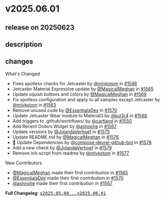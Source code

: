 # v2025.06.01

## release on 20250623
## description
## changes
What's Changed

* Fixes spotless checks for Jetcaster by <a class="user-mention notranslate" data-hovercard-type="user" data-hovercard-url="/users/mlykotom/hovercard" data-octo-click="hovercard-link-click" data-octo-dimensions="link_type:self" href="https://github.com/mlykotom">@mlykotom</a> in <a class="issue-link js-issue-link" data-error-text="Failed to load title" data-id="3069058152" data-permission-text="Title is private" data-url="https://github.com/android/compose-samples/issues/1566" data-hovercard-type="pull_request" data-hovercard-url="/android/compose-samples/pull/1566/hovercard" href="https://github.com/android/compose-samples/pull/1566">#1566</a>
* Jetcaster Material Expressive update by <a class="user-mention notranslate" data-hovercard-type="user" data-hovercard-url="/users/MagicalMeghan/hovercard" data-octo-click="hovercard-link-click" data-octo-dimensions="link_type:self" href="https://github.com/MagicalMeghan">@MagicalMeghan</a> in <a class="issue-link js-issue-link" data-error-text="Failed to load title" data-id="3069053752" data-permission-text="Title is private" data-url="https://github.com/android/compose-samples/issues/1565" data-hovercard-type="pull_request" data-hovercard-url="/android/compose-samples/pull/1565/hovercard" href="https://github.com/android/compose-samples/pull/1565">#1565</a>
* Update squish buttons and colors by <a class="user-mention notranslate" data-hovercard-type="user" data-hovercard-url="/users/MagicalMeghan/hovercard" data-octo-click="hovercard-link-click" data-octo-dimensions="link_type:self" href="https://github.com/MagicalMeghan">@MagicalMeghan</a> in <a class="issue-link js-issue-link" data-error-text="Failed to load title" data-id="3075109750" data-permission-text="Title is private" data-url="https://github.com/android/compose-samples/issues/1569" data-hovercard-type="pull_request" data-hovercard-url="/android/compose-samples/pull/1569/hovercard" href="https://github.com/android/compose-samples/pull/1569">#1569</a>
* Fix spotless configuration and apply to all samples except Jetcaster by <a class="user-mention notranslate" data-hovercard-type="user" data-hovercard-url="/users/mlykotom/hovercard" data-octo-click="hovercard-link-click" data-octo-dimensions="link_type:self" href="https://github.com/mlykotom">@mlykotom</a> in <a class="issue-link js-issue-link" data-error-text="Failed to load title" data-id="3068667981" data-permission-text="Title is private" data-url="https://github.com/android/compose-samples/issues/1563" data-hovercard-type="pull_request" data-hovercard-url="/android/compose-samples/pull/1563/hovercard" href="https://github.com/android/compose-samples/pull/1563">#1563</a>
* Remove unused code by <a class="user-mention notranslate" data-hovercard-type="user" data-hovercard-url="/users/EssentialsDev/hovercard" data-octo-click="hovercard-link-click" data-octo-dimensions="link_type:self" href="https://github.com/EssentialsDev">@EssentialsDev</a> in <a class="issue-link js-issue-link" data-error-text="Failed to load title" data-id="3084734846" data-permission-text="Title is private" data-url="https://github.com/android/compose-samples/issues/1570" data-hovercard-type="pull_request" data-hovercard-url="/android/compose-samples/pull/1570/hovercard" href="https://github.com/android/compose-samples/pull/1570">#1570</a>
* Update Jetcaster Wear module to Material3 by <a class="user-mention notranslate" data-hovercard-type="user" data-hovercard-url="/users/kul3r4/hovercard" data-octo-click="hovercard-link-click" data-octo-dimensions="link_type:self" href="https://github.com/kul3r4">@kul3r4</a> in <a class="issue-link js-issue-link" data-error-text="Failed to load title" data-id="3074409044" data-permission-text="Title is private" data-url="https://github.com/android/compose-samples/issues/1568" data-hovercard-type="pull_request" data-hovercard-url="/android/compose-samples/pull/1568/hovercard" href="https://github.com/android/compose-samples/pull/1568">#1568</a>
* Add triggers to .github/workflows/ by <a class="user-mention notranslate" data-hovercard-type="user" data-hovercard-url="/users/cartland/hovercard" data-octo-click="hovercard-link-click" data-octo-dimensions="link_type:self" href="https://github.com/cartland">@cartland</a> in <a class="issue-link js-issue-link" data-error-text="Failed to load title" data-id="3003615289" data-permission-text="Title is private" data-url="https://github.com/android/compose-samples/issues/1550" data-hovercard-type="pull_request" data-hovercard-url="/android/compose-samples/pull/1550/hovercard" href="https://github.com/android/compose-samples/pull/1550">#1550</a>
* Add Recent Orders Widget by <a class="user-mention notranslate" data-hovercard-type="user" data-hovercard-url="/users/ashnohe/hovercard" data-octo-click="hovercard-link-click" data-octo-dimensions="link_type:self" href="https://github.com/ashnohe">@ashnohe</a> in <a class="issue-link js-issue-link" data-error-text="Failed to load title" data-id="3069632449" data-permission-text="Title is private" data-url="https://github.com/android/compose-samples/issues/1567" data-hovercard-type="pull_request" data-hovercard-url="/android/compose-samples/pull/1567/hovercard" href="https://github.com/android/compose-samples/pull/1567">#1567</a>
* Update versions by <a class="user-mention notranslate" data-hovercard-type="user" data-hovercard-url="/users/JolandaVerhoef/hovercard" data-octo-click="hovercard-link-click" data-octo-dimensions="link_type:self" href="https://github.com/JolandaVerhoef">@JolandaVerhoef</a> in <a class="issue-link js-issue-link" data-error-text="Failed to load title" data-id="3144161801" data-permission-text="Title is private" data-url="https://github.com/android/compose-samples/issues/1575" data-hovercard-type="pull_request" data-hovercard-url="/android/compose-samples/pull/1575/hovercard" href="https://github.com/android/compose-samples/pull/1575">#1575</a>
* Update README.md by <a class="user-mention notranslate" data-hovercard-type="user" data-hovercard-url="/users/MagicalMeghan/hovercard" data-octo-click="hovercard-link-click" data-octo-dimensions="link_type:self" href="https://github.com/MagicalMeghan">@MagicalMeghan</a> in <a class="issue-link js-issue-link" data-error-text="Failed to load title" data-id="3150609720" data-permission-text="Title is private" data-url="https://github.com/android/compose-samples/issues/1576" data-hovercard-type="pull_request" data-hovercard-url="/android/compose-samples/pull/1576/hovercard" href="https://github.com/android/compose-samples/pull/1576">#1576</a>
* 🤖 Update Dependencies by <a class="user-mention notranslate" data-hovercard-type="user" data-hovercard-url="/users/compose-devrel-github-bot/hovercard" data-octo-click="hovercard-link-click" data-octo-dimensions="link_type:self" href="https://github.com/compose-devrel-github-bot">@compose-devrel-github-bot</a> in <a class="issue-link js-issue-link" data-error-text="Failed to load title" data-id="3157484330" data-permission-text="Title is private" data-url="https://github.com/android/compose-samples/issues/1578" data-hovercard-type="pull_request" data-hovercard-url="/android/compose-samples/pull/1578/hovercard" href="https://github.com/android/compose-samples/pull/1578">#1578</a>
* Add a new check by <a class="user-mention notranslate" data-hovercard-type="user" data-hovercard-url="/users/JolandaVerhoef/hovercard" data-octo-click="hovercard-link-click" data-octo-dimensions="link_type:self" href="https://github.com/JolandaVerhoef">@JolandaVerhoef</a> in <a class="issue-link js-issue-link" data-error-text="Failed to load title" data-id="3167711582" data-permission-text="Title is private" data-url="https://github.com/android/compose-samples/issues/1579" data-hovercard-type="pull_request" data-hovercard-url="/android/compose-samples/pull/1579/hovercard" href="https://github.com/android/compose-samples/pull/1579">#1579</a>
* Remove init-script from readme by <a class="user-mention notranslate" data-hovercard-type="user" data-hovercard-url="/users/mlykotom/hovercard" data-octo-click="hovercard-link-click" data-octo-dimensions="link_type:self" href="https://github.com/mlykotom">@mlykotom</a> in <a class="issue-link js-issue-link" data-error-text="Failed to load title" data-id="3152280113" data-permission-text="Title is private" data-url="https://github.com/android/compose-samples/issues/1577" data-hovercard-type="pull_request" data-hovercard-url="/android/compose-samples/pull/1577/hovercard" href="https://github.com/android/compose-samples/pull/1577">#1577</a>

New Contributors

* <a class="user-mention notranslate" data-hovercard-type="user" data-hovercard-url="/users/MagicalMeghan/hovercard" data-octo-click="hovercard-link-click" data-octo-dimensions="link_type:self" href="https://github.com/MagicalMeghan">@MagicalMeghan</a> made their first contribution in <a class="issue-link js-issue-link" data-error-text="Failed to load title" data-id="3069053752" data-permission-text="Title is private" data-url="https://github.com/android/compose-samples/issues/1565" data-hovercard-type="pull_request" data-hovercard-url="/android/compose-samples/pull/1565/hovercard" href="https://github.com/android/compose-samples/pull/1565">#1565</a>
* <a class="user-mention notranslate" data-hovercard-type="user" data-hovercard-url="/users/EssentialsDev/hovercard" data-octo-click="hovercard-link-click" data-octo-dimensions="link_type:self" href="https://github.com/EssentialsDev">@EssentialsDev</a> made their first contribution in <a class="issue-link js-issue-link" data-error-text="Failed to load title" data-id="3084734846" data-permission-text="Title is private" data-url="https://github.com/android/compose-samples/issues/1570" data-hovercard-type="pull_request" data-hovercard-url="/android/compose-samples/pull/1570/hovercard" href="https://github.com/android/compose-samples/pull/1570">#1570</a>
* <a class="user-mention notranslate" data-hovercard-type="user" data-hovercard-url="/users/ashnohe/hovercard" data-octo-click="hovercard-link-click" data-octo-dimensions="link_type:self" href="https://github.com/ashnohe">@ashnohe</a> made their first contribution in <a class="issue-link js-issue-link" data-error-text="Failed to load title" data-id="3069632449" data-permission-text="Title is private" data-url="https://github.com/android/compose-samples/issues/1567" data-hovercard-type="pull_request" data-hovercard-url="/android/compose-samples/pull/1567/hovercard" href="https://github.com/android/compose-samples/pull/1567">#1567</a>

<strong>Full Changelog</strong>: <a class="commit-link" href="https://github.com/android/compose-samples/compare/v2025.05.00...v2025.06.01"><tt>v2025.05.00...v2025.06.01</tt></a>

